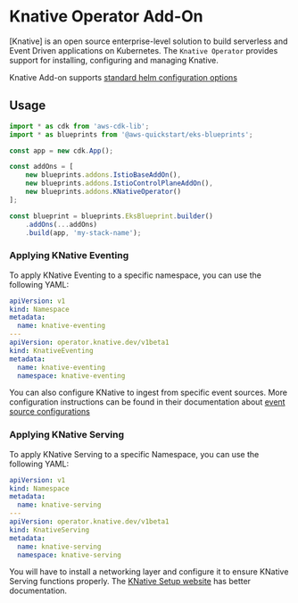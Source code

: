 # Knative Operator Add-On

[Knative] is an open source enterprise-level solution to build serverless and Event Driven applications on Kubernetes.
The `Knative Operator` provides support for installing, configuring and managing Knative.

Knative Add-on supports [standard helm configuration options](./index.md#standard-helm-add-on-configuration-options)

## Usage
```typescript
import * as cdk from 'aws-cdk-lib';
import * as blueprints from '@aws-quickstart/eks-blueprints';

const app = new cdk.App();

const addOns = [
    new blueprints.addons.IstioBaseAddOn(),
    new blueprints.addons.IstioControlPlaneAddOn(),
    new blueprints.addons.KNativeOperator()
];

const blueprint = blueprints.EksBlueprint.builder()
    .addOns(...addOns)
    .build(app, 'my-stack-name');
```

### Applying KNative Eventing
To apply KNative Eventing to a specific namespace, you can use the following YAML:
```yaml
apiVersion: v1
kind: Namespace
metadata:
  name: knative-eventing
---
apiVersion: operator.knative.dev/v1beta1
kind: KnativeEventing
metadata:
  name: knative-eventing
  namespace: knative-eventing
```
You can also configure KNative to ingest from specific event sources. More configuration instructions can be found in their
documentation about [event source configurations](https://knative.dev/docs/install/operator/knative-with-operators/#installing-knative-eventing-with-event-sources)


### Applying KNative Serving
To apply KNative Serving to a specific Namespace, you can use the following YAML:
```yaml
apiVersion: v1
kind: Namespace
metadata:
  name: knative-serving
---
apiVersion: operator.knative.dev/v1beta1
kind: KnativeServing
metadata:
  name: knative-serving
  namespace: knative-serving
```

You will have to install a networking layer and configure it to ensure KNative Serving functions properly. The [KNative 
Setup website](https://knative.dev/docs/install/operator/knative-with-operators/#install-the-networking-layer) has better
documentation.
